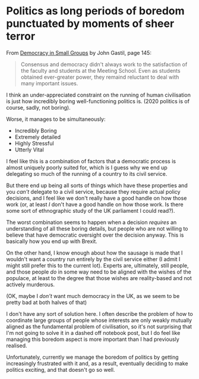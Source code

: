 # Politics as long periods of boredom punctuated by moments of sheer terror 

From [Democracy in Small Groups](https://amzn.to/2yvyoOw) by John Gastil, page 145:

> Consensus and democracy didn't always work to the satisfaction of the faculty and students at the Meeting School. Even as students obtained ever-greater power, they remaind reluctant to deal with many important issues.

I think an under-appreciated constraint on the running of human civilisation is just how incredibly boring well-functioning politics is. (2020 politics is of course, sadly, not boring).

Worse, it manages to be simultaneously:

* Incredibly Boring
* Extremely detailed
* Highly Stressful
* Utterly Vital

I feel like this is a combination of factors that a democratic process is almost uniquely poorly suited for, which is I guess why we end up delegating so much of the running of a country to its civil service.

But there end up being all sorts of things which have these properties and you *can't* delegate to a civil service, because they require actual policy decisions, and I feel like we don't really have a good handle on how those work (or, at least *I* don't have a good handle on how those work. Is there some sort of ethnographic study of the UK parliament I could read?).

The worst combination seems to happen when a decision *requires* an understanding of all these boring details, but people who are not willing to believe that have democratic oversight over the decision anyway.
This is basically how you end up with Brexit.

On the other hand, I know enough about how the sausage is made that I wouldn't want a country run entirely by the civil service either (I admit I might still prefer this to the current lot). Experts are, ultimately, still people, and those people *do* in some way need to be aligned with the wishes of the populace, at least to the degree that those wishes are reality-based and not actively murderous.

(OK, maybe I *don't* want much democracy in the UK, as we seem to be pretty bad at both halves of that)

I don't have any sort of solution here. I often describe the problem of how to coordinate large groups of people whose interests are only weakly mutually aligned as the fundamental problem of civilisation, so it's not surprising that I'm not going to solve it in a dashed off notebook post, but I do feel like managing this boredom aspect is more important than I had previously realised.

Unfortunately, currently we manage the boredom of politics by getting increasingly frustrated with it and, as a result, eventually deciding to make politics exciting, and that doesn't go so well. 
